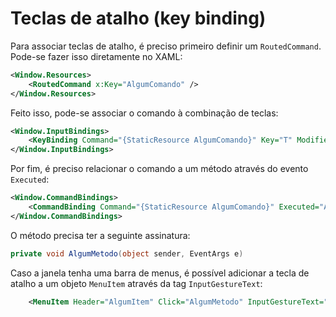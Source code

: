 # Teclas de atalho (key binding)

Para associar teclas de atalho, é preciso primeiro definir um `RoutedCommand`. Pode-se fazer isso diretamente no XAML:

```xml
<Window.Resources>
    <RoutedCommand x:Key="AlgumComando" />
</Window.Resources>
```

Feito isso, pode-se associar o comando à combinação de teclas:

```xml
<Window.InputBindings>
    <KeyBinding Command="{StaticResource AlgumComando}" Key="T" Modifiers="Ctrl" />
</Window.InputBindings>
```

Por fim, é preciso relacionar o comando a um método através do evento `Executed`:

```xml
<Window.CommandBindings>
    <CommandBinding Command="{StaticResource AlgumComando}" Executed="AlgumMetodo" />
</Window.CommandBindings>
```

O método precisa ter a seguinte assinatura:  

```csharp
private void AlgumMetodo(object sender, EventArgs e)
```

Caso a janela tenha uma barra de menus, é possível adicionar a tecla de atalho a um objeto `MenuItem` através da tag `InputGestureText`:

```xml
    <MenuItem Header="AlgumItem" Click="AlgumMetodo" InputGestureText="Ctrl+T" />
```
